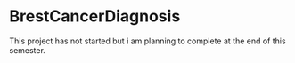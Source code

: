 # BrestCancerDiagnosis
This project has not started but i am planning to complete at the end of this semester.
